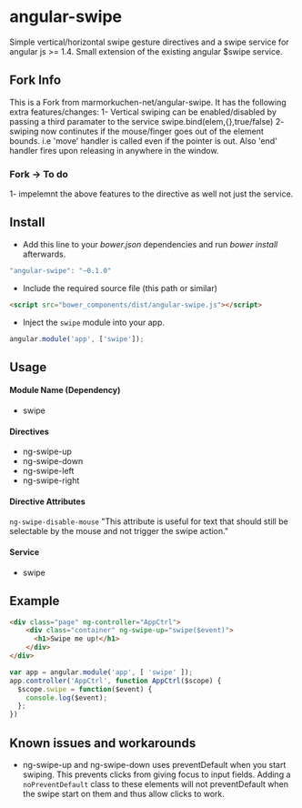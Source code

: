 angular-swipe
=============

Simple vertical/horizontal swipe gesture directives and a swipe service for angular js >= 1.4. Small extension of the existing angular $swipe service.

## Fork Info

This is a Fork from marmorkuchen-net/angular-swipe. It has the following extra features/changes:
1- Vertical swiping can be enabled/disabled by passing a third paramater to the service swipe.bind(elem,{},true/false)
2- swiping now continutes if the mouse/finger goes out of the element bounds. i.e 'move' handler is called even if the pointer is out. Also 'end' handler fires upon releasing in anywhere in the window.

### Fork -> To do
1- impelemnt the above features to the directive as well not just the service.


## Install

+ Add this line to your *bower.json* dependencies and run *bower install* afterwards.

>
``` JavaScript
"angular-swipe": "~0.1.0"
```

+ Include the required source file (this path or similar)

>
``` html
<script src="bower_components/dist/angular-swipe.js"></script>
```

+ Inject the `swipe` module into your app.

>
``` JavaScript
angular.module('app', ['swipe']);
```

## Usage

#### Module Name (Dependency)

* swipe

#### Directives

* ng-swipe-up
* ng-swipe-down
* ng-swipe-left
* ng-swipe-right

#### Directive Attributes

`ng-swipe-disable-mouse` "This attribute is useful for text that should still be selectable by the mouse and not trigger the swipe action."

#### Service

* swipe

## Example

>
```html
<div class="page" ng-controller="AppCtrl">
    <div class="container" ng-swipe-up="swipe($event)">
      <h1>Swipe me up!</h1>
    </div>
</div>
```

>
```JavaScript
var app = angular.module('app', [ 'swipe' ]);
app.controller('AppCtrl', function AppCtrl($scope) {
  $scope.swipe = function($event) {
    console.log($event);
  };
})
```

## Known issues and workarounds

* ng-swipe-up and ng-swipe-down uses preventDefault when you start swiping. This prevents clicks from giving focus to input fields. Adding a `noPreventDefault` class to these elements will not preventDefault when the swipe start on them and thus allow clicks to work.
